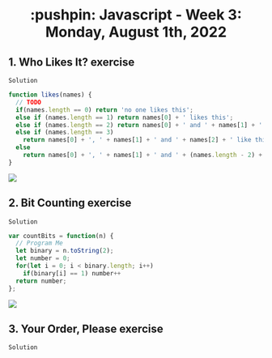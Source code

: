 <h1 align="center">:pushpin: Javascript - Week 3: Monday, August 1th, 2022</h1>

<h2>1. Who Likes It? exercise</h2>

`Solution`

```javascript
function likes(names) {
  // TODO
  if(names.length == 0) return 'no one likes this';
  else if (names.length == 1) return names[0] + ' likes this';
  else if (names.length == 2) return names[0] + ' and ' + names[1] + ' like this';
  else if (names.length == 3) 
    return names[0] + ', ' + names[1] + ' and ' + names[2] + ' like this';
  else 
    return names[0] + ', ' + names[1] + ' and ' + (names.length - 2) + ' others like this';
}
```
<img src="https://i.ibb.co/fnz0D1C/imagen-2022-08-02-000315651.png">

<h2>2. Bit Counting exercise</h2>
  
 `Solution`

```javascript
var countBits = function(n) {
  // Program Me
  let binary = n.toString(2);
  let number = 0;
  for(let i = 0; i < binary.length; i++)
    if(binary[i] == 1) number++
  return number;
};
```
<img src="https://i.ibb.co/ZNpH8BD/imagen-2022-08-02-001733275.png">

<h2>3. Your Order, Please exercise</h2>
 
 `Solution`
